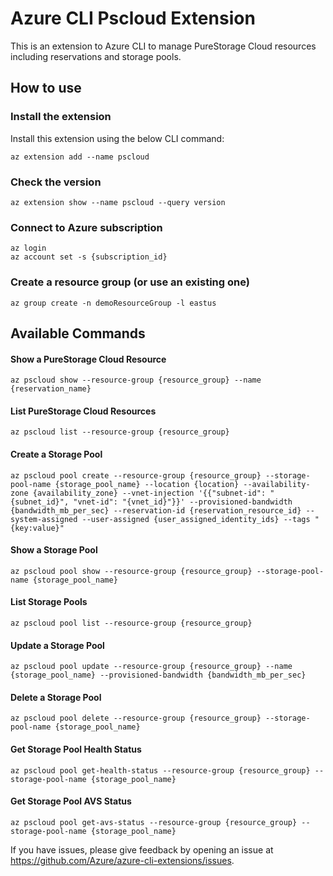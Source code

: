 # Azure CLI Pscloud Extension #

This is an extension to Azure CLI to manage PureStorage Cloud resources including reservations and storage pools.

## How to use ##

### Install the extension ###

Install this extension using the below CLI command:
```
az extension add --name pscloud
```

### Check the version ###

```
az extension show --name pscloud --query version
```

### Connect to Azure subscription ###

```
az login
az account set -s {subscription_id}
```

### Create a resource group (or use an existing one) ###

```
az group create -n demoResourceGroup -l eastus
```

## Available Commands ##

#### Show a PureStorage Cloud Resource ####

```
az pscloud show --resource-group {resource_group} --name {reservation_name}
```

#### List PureStorage Cloud Resources ####

```
az pscloud list --resource-group {resource_group}
```

#### Create a Storage Pool ####

```
az pscloud pool create --resource-group {resource_group} --storage-pool-name {storage_pool_name} --location {location} --availability-zone {availability_zone} --vnet-injection '{{"subnet-id": "{subnet_id}", "vnet-id": "{vnet_id}"}}' --provisioned-bandwidth {bandwidth_mb_per_sec} --reservation-id {reservation_resource_id} --system-assigned --user-assigned {user_assigned_identity_ids} --tags "{key:value}"
```

#### Show a Storage Pool ####

```
az pscloud pool show --resource-group {resource_group} --storage-pool-name {storage_pool_name}
```

#### List Storage Pools ####

```
az pscloud pool list --resource-group {resource_group}
```

#### Update a Storage Pool ####

```
az pscloud pool update --resource-group {resource_group} --name {storage_pool_name} --provisioned-bandwidth {bandwidth_mb_per_sec}
```

#### Delete a Storage Pool ####

```
az pscloud pool delete --resource-group {resource_group} --storage-pool-name {storage_pool_name}
```

#### Get Storage Pool Health Status ####

```
az pscloud pool get-health-status --resource-group {resource_group} --storage-pool-name {storage_pool_name}
```

#### Get Storage Pool AVS Status ####

```
az pscloud pool get-avs-status --resource-group {resource_group} --storage-pool-name {storage_pool_name}
```

If you have issues, please give feedback by opening an issue at https://github.com/Azure/azure-cli-extensions/issues.